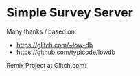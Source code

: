 Simple Survey Server
====================



Many thanks / based on:
- https://glitch.com/~low-db
- https://github.com/typicode/lowdb

Remix Project at Glitch.com:
